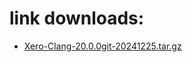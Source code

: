 # link downloads:
* <a href=https://github.com/XeroMz69/Clang/releases/download/Xero-Clang-20.0.0/Xero-Clang-20.0.0git-20241225.tar.gz>Xero-Clang-20.0.0git-20241225.tar.gz</a>
